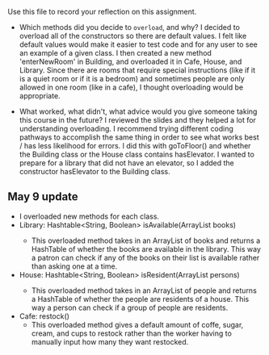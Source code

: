 Use this file to record your reflection on this assignment.

- Which methods did you decide to `overload`, and why?
I decided to overload all of the constructors so there are default values. I felt like default values would make it easier to test code and for any user to see an example of a given class. I then created a new method 'enterNewRoom' in Building, and overloaded it in Cafe, House, and Library. Since there are rooms that require special instructions (like if it is a quiet room or if it is a bedroom) and sometimes people are only allowed in one room (like in a cafe), I thought overloading would be appropriate. 

- What worked, what didn't, what advice would you give someone taking this course in the future?
I reviewed the slides and they helped a lot for understanding overloading. I recommend trying different coding pathways to accomplish the same thing in order to see what works best / has less likelihood for errors. I did this with goToFloor() and whether the Building class or the House class contains hasElevator. I wanted to prepare for a library that did not have an elevator, so I added the constructor hasElevator to the Building class. 


## May 9 update 
- I overloaded new methods for each class.
- Library: Hashtable<String, Boolean> isAvailable(ArrayList<String> books)
    - This overloaded method takes in an ArrayList of books and returns a HashTable of whether the books are available in the library. This way a patron can check if any of the books on their list is available rather than asking one at a time. 
- House: Hashtable<String, Boolean> isResident(ArrayList<String> persons)
    - This overloaded method takes in an ArrayList of people and returns a HashTable of whether the people are residents of a house. This way a person can check if a group of people are residents. 
- Cafe: restock()
    - This overloaded method gives a default amount of coffe, sugar, cream, and cups to restock rather than the worker having to manually input how many they want restocked. 
